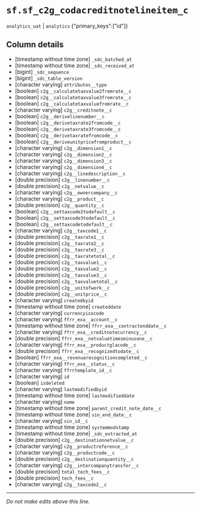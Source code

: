 # `sf.sf_c2g_codacreditnotelineitem_c`
`analytics_uat` | `analytics`
{"primary_keys":["id"]}

## Column details
* [timestamp without time zone] `_sdc_batched_at`
* [timestamp without time zone] `_sdc_received_at`
* [bigint]    `_sdc_sequence`
* [bigint]    `_sdc_table_version`
* [character varying] `attributes__type`
* [boolean]   `c2g__calculatetaxvalue2fromrate__c`
* [boolean]   `c2g__calculatetaxvalue3fromrate__c`
* [boolean]   `c2g__calculatetaxvaluefromrate__c`
* [character varying] `c2g__creditnote__c`
* [boolean]   `c2g__derivelinenumber__c`
* [boolean]   `c2g__derivetaxrate2fromcode__c`
* [boolean]   `c2g__derivetaxrate3fromcode__c`
* [boolean]   `c2g__derivetaxratefromcode__c`
* [boolean]   `c2g__deriveunitpricefromproduct__c`
* [character varying] `c2g__dimension1__c`
* [character varying] `c2g__dimension2__c`
* [character varying] `c2g__dimension3__c`
* [character varying] `c2g__dimension4__c`
* [character varying] `c2g__linedescription__c`
* [double precision] `c2g__linenumber__c`
* [double precision] `c2g__netvalue__c`
* [character varying] `c2g__ownercompany__c`
* [character varying] `c2g__product__c`
* [double precision] `c2g__quantity__c`
* [boolean]   `c2g__settaxcode2todefault__c`
* [boolean]   `c2g__settaxcode3todefault__c`
* [boolean]   `c2g__settaxcodetodefault__c`
* [character varying] `c2g__taxcode1__c`
* [double precision] `c2g__taxrate1__c`
* [double precision] `c2g__taxrate2__c`
* [double precision] `c2g__taxrate3__c`
* [double precision] `c2g__taxratetotal__c`
* [double precision] `c2g__taxvalue1__c`
* [double precision] `c2g__taxvalue2__c`
* [double precision] `c2g__taxvalue3__c`
* [double precision] `c2g__taxvaluetotal__c`
* [double precision] `c2g__unitofwork__c`
* [double precision] `c2g__unitprice__c`
* [character varying] `createdbyid`
* [timestamp without time zone] `createddate`
* [character varying] `currencyisocode`
* [character varying] `ffrr_exa__account__c`
* [timestamp without time zone] `ffrr_exa__contractenddate__c`
* [character varying] `ffrr_exa__creditnotecurrency__c`
* [double precision] `ffrr_exa__netvaluetimesminusone__c`
* [character varying] `ffrr_exa__productglacode__c`
* [double precision] `ffrr_exa__recognizedtodate__c`
* [boolean]   `ffrr_exa__revenuerecognitioncompleted__c`
* [character varying] `ffrr_exa__status__c`
* [character varying] `ffrrtemplate_id__c`
* [character varying] `id`
* [boolean]   `isdeleted`
* [character varying] `lastmodifiedbyid`
* [timestamp without time zone] `lastmodifieddate`
* [character varying] `name`
* [timestamp without time zone] `parent_credit_note_date__c`
* [timestamp without time zone] `sin_end_date__c`
* [character varying] `sin_id__c`
* [timestamp without time zone] `systemmodstamp`
* [timestamp without time zone] `_sdc_extracted_at`
* [double precision] `c2g__destinationnetvalue__c`
* [character varying] `c2g__productreference__c`
* [character varying] `c2g__productcode__c`
* [double precision] `c2g__destinationquantity__c`
* [character varying] `c2g__intercompanytransfer__c`
* [double precision] `total_tech_fees__c`
* [double precision] `tech_fees__c`
* [character varying] `c2g__taxcode2__c`

-------------------------------------------------------------------------------
*Do not make edits above this line.*

